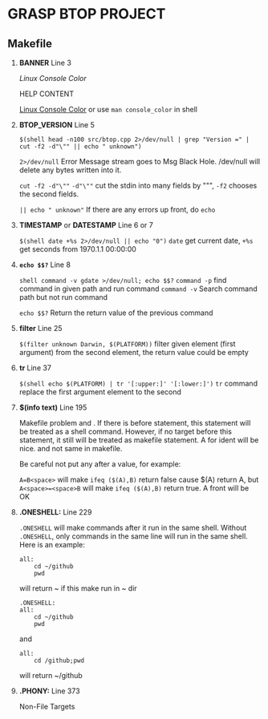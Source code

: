 # GRASP BTOP PROJECT

## Makefile

1. **BANNER** Line 3 

    *Linux Console Color*

    HELP CONTENT 
    
    [Linux Console Color](https://www.cnblogs.com/unclemac/p/12783387.html) or use `man console_color` in shell

2. **BTOP_VERSION** Line 5

    `$(shell head -n100 src/btop.cpp 2>/dev/null | grep "Version =" | cut -f2 -d"\"" || echo " unknown")`

    `2>/dev/null`           Error Message stream goes to Msg Black Hole. /dev/null will delete any bytes written into it.

    `cut -f2 -d"\""`        `-d"\""` cut the stdin into many fields by "\"", `-f2` chooses the second fields.

    `|| echo " unknown"`    If there are any errors up front, do `echo`

3. **TIMESTAMP** or **DATESTAMP** Line 6 or 7

    `$(shell date +%s 2>/dev/null || echo "0")`     `date` get current date, `+%s` get seconds from 1970.1.1 00:00:00

4. **`echo $$?`** Line 8

    `shell command -v gdate >/dev/null; echo $$?`   `command -p` find command in given path and run command
                                                    `command -v` Search command path but not run command

    `echo $$?`                                      Return the return value of the previous command

5. **filter** Line 25

    `$(filter unknown Darwin, $(PLATFORM))`     filter given element (first argument) from the second element, the return value could be empty

6. **tr** Line 37

    `$(shell echo $(PLATFORM) | tr '[:upper:]' '[:lower:]')`    `tr` command replace the first argument element to the second

7. **$(info text)** Line 195

    Makefile problem <tab> and <space>. If there is <tab> before statement, this statement will be treated as a shell command. However, if no target before this statement, it still will be treated as makefile statement. A <space> for ident will be nice. <tab> and <space> not same in makefile.

    Be careful not put any <space> after a value, for example:

    `A=B<space>` will make `ifeq ($(A),B)` return false cause \$(A) return A<space>, but `A<space>=<space>B` will make `ifeq ($(A),B)` return true. A front <space> will be OK

8. **.ONESHELL:** Line 229

    `.ONESHELL` will make commands after it run in the same shell. Without `.ONESHELL`, only commands in the same line will run in the same shell. Here is an example:

    ```
    all:
        cd ~/github
        pwd
    ```
    
    will return ~ if this make run in ~ dir

    ```
    .ONESHELL:
    all:
        cd ~/github
        pwd
    ```

    and

    ```
    all:
        cd /github;pwd
    ```

    will return ~/github 

9. **.PHONY:** Line 373

    Non-File Targets